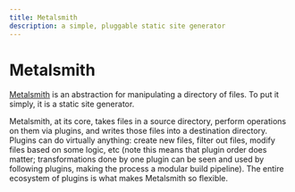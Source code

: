 ```yaml
---
title: Metalsmith
description: a simple, pluggable static site generator
---
```


# Metalsmith

[Metalsmith](http://metalsmith.io/) is an abstraction for manipulating a directory of files. To put it simply, it is a static site generator.

Metalsmith, at its core, takes files in a source directory, perform operations on them via plugins, and writes those files into a destination directory. Plugins can do virtually anything: create new files, filter out files, modify files based on some logic, etc (note this means that plugin order does matter; transformations done by one plugin can be seen and used by following plugins, making the process a modular build pipeline). The entire ecosystem of plugins is what makes Metalsmith so flexible.

